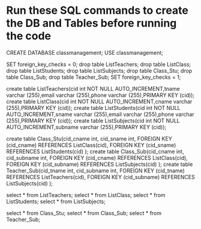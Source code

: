 # Run these SQL commands to create the DB and Tables before running the code

CREATE DATABASE classmanagement;
USE classmanagement;

SET foreign_key_checks = 0;
drop table ListTeachers;
drop table ListClass;
drop table ListStudents;
drop table ListSubjects;
drop table Class_Stu;
drop table Class_Sub;
drop table Teacher_Sub;
SET foreign_key_checks = 1;

create table ListTeachers(cid int NOT NULL AUTO_INCREMENT,tname varchar (255),email varchar (255),phone varchar (255),PRIMARY KEY (cid));
create table ListClass(cid int NOT NULL AUTO_INCREMENT,cname varchar (255),PRIMARY KEY (cid));
create table ListStudents(cid int NOT NULL AUTO_INCREMENT,sname varchar (255),email varchar (255),phone varchar (255),PRIMARY KEY (cid));
create table ListSubjects(cid int NOT NULL AUTO_INCREMENT,subname varchar (255),PRIMARY KEY (cid));

create table Class_Stu(cid_cname int, cid_sname int, FOREIGN KEY (cid_cname)  REFERENCES ListClass(cid), FOREIGN KEY (cid_sname) REFERENCES ListStudents(cid)  );
create table Class_Sub(cid_cname int, cid_subname int, FOREIGN KEY (cid_cname)  REFERENCES ListClass(cid), FOREIGN KEY (cid_subname) REFERENCES ListSubjects(cid)  );
create table Teacher_Sub(cid_tname int, cid_subname int, FOREIGN KEY (cid_tname)  REFERENCES ListTeachers(cid), FOREIGN KEY (cid_subname) REFERENCES ListSubjects(cid)  );

select * from ListTeachers;
select * from ListClass;
select * from  ListStudents;
select * from ListSubjects;

select * from Class_Stu;
select * from  Class_Sub;
select * from  Teacher_Sub;


